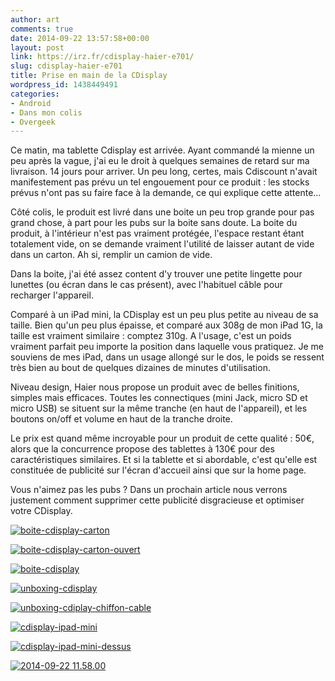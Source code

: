 ```yaml
---
author: art
comments: true
date: 2014-09-22 13:57:58+00:00
layout: post
link: https://irz.fr/cdisplay-haier-e701/
slug: cdisplay-haier-e701
title: Prise en main de la CDisplay
wordpress_id: 1438449491
categories:
- Android
- Dans mon colis
- Overgeek
---
```


Ce matin, ma tablette Cdisplay est arrivée. Ayant commandé la mienne un peu après la vague, j'ai eu le droit à quelques semaines de retard sur ma livraison. 14 jours pour arriver. Un peu long, certes, mais Cdiscount n'avait manifestement pas prévu un tel engouement pour ce produit : les stocks prévus n'ont pas su faire face à la demande, ce qui explique cette attente...<!-- more -->

Côté colis, le produit est livré dans une boite un peu trop grande pour pas grand chose, à part pour les pubs sur la boite sans doute. La boite du produit, à l'intérieur n'est pas vraiment protégée, l'espace restant étant totalement vide, on se demande vraiment l'utilité de laisser autant de vide dans un carton. Ah si, remplir un camion de vide.

Dans la boite, j'ai été assez content d'y trouver une petite lingette pour lunettes (ou écran dans le cas présent), avec l'habituel câble pour recharger l'appareil.

Comparé à un iPad mini, la CDisplay est un peu plus petite au niveau de sa taille. Bien qu'un peu plus épaisse, et comparé aux 308g de mon iPad 1G, la taille est vraiment similaire : comptez 310g. A l'usage, c'est un poids vraiment parfait peu importe la position dans laquelle vous pratiquez. Je me souviens de mes iPad, dans un usage allongé sur le dos, le poids se ressent très bien au bout de quelques dizaines de minutes d'utilisation.

Niveau design, Haier nous propose un produit avec de belles finitions, simples mais efficaces. Toutes les connectiques (mini Jack, micro SD et micro USB) se situent sur la même tranche (en haut de l'appareil), et les boutons on/off et volume en haut de la tranche droite.

Le prix est quand même incroyable pour un produit de cette qualité : 50€, alors que la concurrence propose des tablettes à 130€ pour des caractéristiques similaires. Et si la tablette et si abordable, c'est qu'elle est constituée de publicité sur l'écran d'accueil ainsi que sur la home page.

Vous n'aimez pas les pubs ? Dans un prochain article nous verrons justement comment supprimer cette publicité disgracieuse et optimiser votre CDisplay.


[![boite-cdisplay-carton](https://static.irz.fr/2014/09/boite-cdisplay-carton-640x853.jpg)](https://irz.fr/recherche?q=boite-cdisplay-carton)

[![boite-cdisplay-carton-ouvert](https://static.irz.fr/2014/09/boite-cdisplay-carton-ouvert-640x853.jpg)](https://irz.fr/recherche?q=boite-cdisplay-carton-ouvert)

[![boite-cdisplay](https://static.irz.fr/2014/09/boite-cdisplay-640x853.jpg)](https://irz.fr/recherche?q=boite-cdisplay)


[![unboxing-cdisplay](https://static.irz.fr/2014/09/unboxing-cdisplay-640x480.jpg)](https://irz.fr/recherche?q=unboxing-cdisplay)

[![unboxing-cdiplay-chiffon-cable](https://static.irz.fr/2014/09/unboxing-cdiplay-chiffon-cable-640x480.jpg)](https://irz.fr/recherche?q=unboxing-cdiplay-chiffon-cable)

[![cdisplay-ipad-mini](https://static.irz.fr/2014/09/cdisplay-ipad-mini-640x480.jpg)](https://irz.fr/recherche?q=cdisplay-ipad-mini)

[![cdisplay-ipad-mini-dessus](https://static.irz.fr/2014/09/cdisplay-ipad-mini-dessus-640x480.jpg)](https://irz.fr/recherche?q=cdisplay-ipad-mini-dessus)

[![2014-09-22 11.58.00](https://static.irz.fr/2014/09/2014-09-22-11.58.00-640x480.jpg)](https://irz.fr/recherche?q=2014-09-22-11-58-00)
